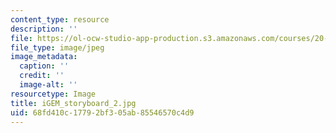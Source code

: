 ```yaml
---
content_type: resource
description: ''
file: https://ol-ocw-studio-app-production.s3.amazonaws.com/courses/20-020-introduction-to-biological-engineering-design-spring-2009/68fd410c17792bf305ab85546570c4d9_iGEM_storyboard_2.jpg
file_type: image/jpeg
image_metadata:
  caption: ''
  credit: ''
  image-alt: ''
resourcetype: Image
title: iGEM_storyboard_2.jpg
uid: 68fd410c-1779-2bf3-05ab-85546570c4d9
---
```

